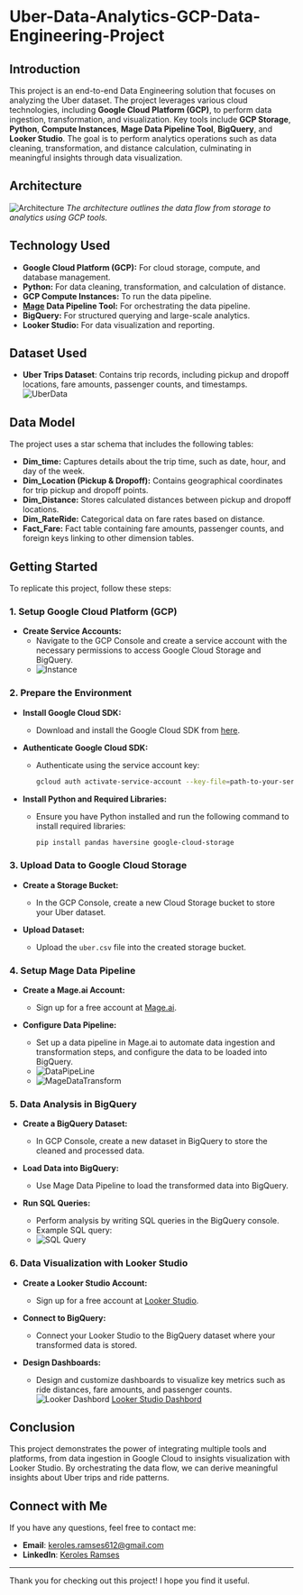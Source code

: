 # Uber-Data-Analytics-GCP-Data-Engineering-Project


## Introduction
This project is an end-to-end Data Engineering solution that focuses on analyzing the Uber dataset. The project leverages various cloud technologies, including **Google Cloud Platform (GCP)**, to perform data ingestion, transformation, and visualization. Key tools include **GCP Storage**, **Python**, **Compute Instances**, **Mage Data Pipeline Tool**, **BigQuery**, and **Looker Studio**. The goal is to perform analytics operations such as data cleaning, transformation, and distance calculation, culminating in meaningful insights through data visualization.

## Architecture
![Architecture](https://github.com/Keroles-Ramses/Uber-Data-Analytics-GCP-Data-Engineering-Project-/blob/6045301dfa74120f381e72880cc6439157ac97f0/Assets/Architecture%20diagram.png)
*The architecture outlines the data flow from storage to analytics using GCP tools.*

## Technology Used
- **Google Cloud Platform (GCP):** For cloud storage, compute, and database management.
- **Python:** For data cleaning, transformation, and calculation of distance.
- **GCP Compute Instances:** To run the data pipeline.
- **[Mage](https://www.mage.ai/) Data Pipeline Tool:** For orchestrating the data pipeline.
- **BigQuery:** For structured querying and large-scale analytics.
- **Looker Studio:** For data visualization and reporting.

## Dataset Used
- **Uber Trips Dataset**: Contains trip records, including pickup and dropoff locations, fare amounts, passenger counts, and timestamps.
![UberData](https://github.com/Keroles-Ramses/Uber-Data-Analytics-GCP-Data-Engineering-Project-/blob/6045301dfa74120f381e72880cc6439157ac97f0/Uber%20Data%20Model.png)
## Data Model
The project uses a star schema that includes the following tables:
- **Dim_time:** Captures details about the trip time, such as date, hour, and day of the week.
- **Dim_Location (Pickup & Dropoff):** Contains geographical coordinates for trip pickup and dropoff points.
- **Dim_Distance:** Stores calculated distances between pickup and dropoff locations.
- **Dim_RateRide:** Categorical data on fare rates based on distance.
- **Fact_Fare:** Fact table containing fare amounts, passenger counts, and foreign keys linking to other dimension tables.

## Getting Started

To replicate this project, follow these steps:

### 1. **Setup Google Cloud Platform (GCP)**

- **Create Service Accounts:** 
  - Navigate to the GCP Console and create a service account with the necessary permissions to access Google Cloud Storage and BigQuery.
  - ![Instance](https://github.com/Keroles-Ramses/Uber-Data-Analytics-GCP-Data-Engineering-Project-/blob/a1b01e72ef805d3ceea9b88f2dab9c4bf2902030/Assets/Instance.png)

### 2. **Prepare the Environment**

- **Install Google Cloud SDK:** 
  - Download and install the Google Cloud SDK from [here](https://cloud.google.com/sdk/docs/install).
  
- **Authenticate Google Cloud SDK:** 
  - Authenticate using the service account key:
       ```bash
       gcloud auth activate-service-account --key-file=path-to-your-service-account-key.json
       ```
  
- **Install Python and Required Libraries:** 
  - Ensure you have Python installed and run the following command to install required libraries:
    ```bash
    pip install pandas haversine google-cloud-storage
    ```


### 3. **Upload Data to Google Cloud Storage**

- **Create a Storage Bucket:** 
  - In the GCP Console, create a new Cloud Storage bucket to store your Uber dataset.
  
- **Upload Dataset:** 
  - Upload the `uber.csv` file into the created storage bucket.

### 4. **Setup Mage Data Pipeline**

- **Create a Mage.ai Account:** 
  - Sign up for a free account at [Mage.ai](https://www.mage.ai/).
  
- **Configure Data Pipeline:** 
  - Set up a data pipeline in Mage.ai to automate data ingestion and transformation steps, and configure the data to be loaded into BigQuery.
  - ![DataPipeLine](https://github.com/Keroles-Ramses/Uber-Data-Analytics-GCP-Data-Engineering-Project-/blob/a1b01e72ef805d3ceea9b88f2dab9c4bf2902030/Assets/Mage%20Pipeline.png)
  - ![MageDataTransform](https://github.com/Keroles-Ramses/Uber-Data-Analytics-GCP-Data-Engineering-Project-/blob/a1b01e72ef805d3ceea9b88f2dab9c4bf2902030/Assets/Mage%20Transform.png)

### 5. **Data Analysis in BigQuery**

- **Create a BigQuery Dataset:** 
  - In GCP Console, create a new dataset in BigQuery to store the cleaned and processed data.
  
- **Load Data into BigQuery:** 
  - Use Mage Data Pipeline to load the transformed data into BigQuery.
  
- **Run SQL Queries:** 
  - Perform analysis by writing SQL queries in the BigQuery console.
   - Example SQL query:
   - ![SQL Query](https://github.com/Keroles-Ramses/Uber-Data-Analytics-GCP-Data-Engineering-Project-/blob/a1b01e72ef805d3ceea9b88f2dab9c4bf2902030/Assets/BQ%20Quieres)
     

### 6. **Data Visualization with Looker Studio**

- **Create a Looker Studio Account:** 
  - Sign up for a free account at [Looker Studio](https://lookerstudio.google.com/).
  
- **Connect to BigQuery:** 
  - Connect your Looker Studio to the BigQuery dataset where your transformed data is stored.
  
- **Design Dashboards:** 
  - Design and customize dashboards to visualize key metrics such as ride distances, fare amounts, and passenger counts.
    ![Looker Dashbord](https://github.com/Keroles-Ramses/Uber-Data-Analytics-GCP-Data-Engineering-Project-/blob/a1b01e72ef805d3ceea9b88f2dab9c4bf2902030/Assets/Looker%20Visual.png)
     [Looker Studio Dashbord](Uber_Dashboard.pdf) 

## Conclusion
This project demonstrates the power of integrating multiple tools and platforms, from data ingestion in Google Cloud to insights visualization with Looker Studio. By orchestrating the data flow, we can derive meaningful insights about Uber trips and ride patterns.

## Connect with Me
If you have any questions, feel free to contact me:

- **Email**: keroles.ramses612@gmail.com
- **LinkedIn**: [Keroles Ramses](https://www.linkedin.com/in/keroles-ramses/)

---

Thank you for checking out this project! I hope you find it useful.
